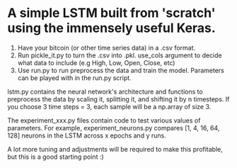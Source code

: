 # A simple LSTM built from 'scratch' using the immensely useful Keras.

1. Have your bitcoin (or other time series data) in a .csv format.
2. Run pickle_it.py to turn the .csv into .pkl. use_cols argument to decide what data to include (e.g High, Low, Open, Close, etc)
3. Use run.py to run preprocess the data and train the model. Parameters can be played with in the run.py script.

lstm.py contains the neural network's architecture and functions to preprocess the data by scaling it, splitting it, and shifting it by n timesteps. If you choose 3 time steps = 3, each sample will be a np.array of size 3.

The experiment_xxx.py files contain code to test various values of parameters. For example, experiment_neurons.py compares [1, 4, 16, 64, 128] neurons in the LSTM across x epochs and y runs.

A lot more tuning and adjustments will be required to make this profitable, but this is a good starting point :)
